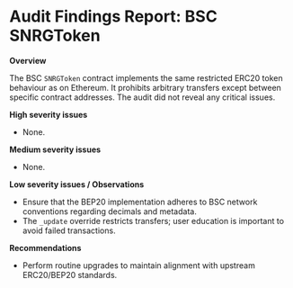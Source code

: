 # Audit Findings Report: BSC SNRGToken

**Overview**

The BSC `SNRGToken` contract implements the same restricted ERC20 token behaviour as on Ethereum.  It prohibits arbitrary transfers except between specific contract addresses.  The audit did not reveal any critical issues.

**High severity issues**

- None.

**Medium severity issues**

- None.

**Low severity issues / Observations**

- Ensure that the BEP20 implementation adheres to BSC network conventions regarding decimals and metadata.
- The `_update` override restricts transfers; user education is important to avoid failed transactions.

**Recommendations**

- Perform routine upgrades to maintain alignment with upstream ERC20/BEP20 standards.